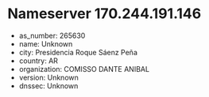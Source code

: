 # Nameserver 170.244.191.146

* as_number: 265630
* name: Unknown
* city: Presidencia Roque Sáenz Peña
* country: AR
* organization: COMISSO DANTE ANIBAL
* version: Unknown
* dnssec: Unknown
